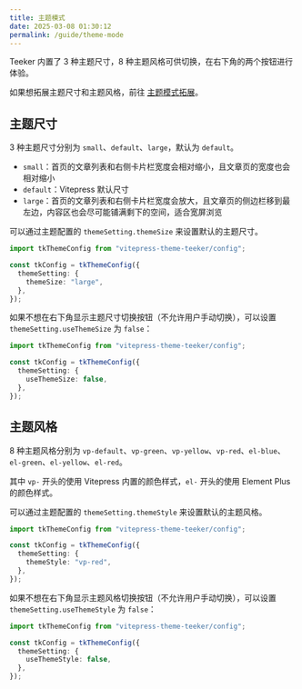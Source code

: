 ```yaml
---
title: 主题模式
date: 2025-03-08 01:30:12
permalink: /guide/theme-mode
---
```


Teeker 内置了 3 种主题尺寸，8 种主题风格可供切换，在右下角的两个按钮进行体验。

如果想拓展主题尺寸和主题风格，前往 [主题模式拓展](/config/theme-code)。

## 主题尺寸

3 种主题尺寸分别为 `small`、`default`、`large`，默认为 `default`。

- `small`：首页的文章列表和右侧卡片栏宽度会相对缩小，且文章页的宽度也会相对缩小
- `default`：Vitepress 默认尺寸
- `large`：首页的文章列表和右侧卡片栏宽度会放大，且文章页的侧边栏移到最左边，内容区也会尽可能铺满剩下的空间，适合宽屏浏览

可以通过主题配置的 `themeSetting.themeSize` 来设置默认的主题尺寸。

```ts
import tkThemeConfig from "vitepress-theme-teeker/config";

const tkConfig = tkThemeConfig({
  themeSetting: {
    themeSize: "large",
  },
});
```

如果不想在右下角显示主题尺寸切换按钮（不允许用户手动切换），可以设置 `themeSetting.useThemeSize` 为 `false`：

```ts
import tkThemeConfig from "vitepress-theme-teeker/config";

const tkConfig = tkThemeConfig({
  themeSetting: {
    useThemeSize: false,
  },
});
```

## 主题风格

8 种主题风格分别为 `vp-default`、`vp-green`、`vp-yellow`、`vp-red`、`el-blue`、`el-green`、`el-yellow`、`el-red`。

其中 `vp-` 开头的使用 Vitepress 内置的颜色样式，`el-` 开头的使用 Element Plus 的颜色样式。

可以通过主题配置的 `themeSetting.themeStyle` 来设置默认的主题风格。

```ts
import tkThemeConfig from "vitepress-theme-teeker/config";

const tkConfig = tkThemeConfig({
  themeSetting: {
    themeStyle: "vp-red",
  },
});
```

如果不想在右下角显示主题风格切换按钮（不允许用户手动切换），可以设置 `themeSetting.useThemeStyle` 为 `false`：

```ts
import tkThemeConfig from "vitepress-theme-teeker/config";

const tkConfig = tkThemeConfig({
  themeSetting: {
    useThemeStyle: false,
  },
});
```
